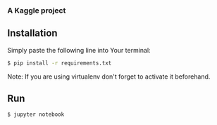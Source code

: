 ### A Kaggle project

Installation
-----------

Simply paste the following line into Your terminal:
```bash
$ pip install -r requirements.txt
```
Note: If you are using virtualenv don't forget to activate it beforehand.

Run
---

```bash
$ jupyter notebook
```

